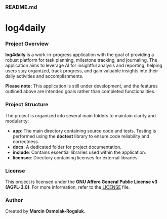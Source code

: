 ### README.md
# log4daily

### Project Overview

**log4daily** is a work-in-progress application with the goal of providing a robust platform for task planning, milestone tracking, and journaling. The application aims to leverage AI for insightful analysis and reporting, helping users stay organized, track progress, and gain valuable insights into their daily activities and accomplishments.

**Please note:** This application is still under development, and the features outlined above are intended goals rather than completed functionalities.

### Project Structure

The project is organized into several main folders to maintain clarity and modularity:

- **app**: The main directory containing source code and tests. Testing is performed using the **doctest** library to ensure code reliability and correctness.
- **docs**: A dedicated folder for project documentation.
- **include**: Contains essential libraries used within the application.
- **licensec**: Directory containing licenses for external libraries.

### License

This project is licensed under the **GNU Affero General Public License v3 (AGPL-3.0)**. For more information, refer to the [LICENSE](LICENSE) file.

### Author

Created by **Marcin Osmolak-Rogaluk**.
